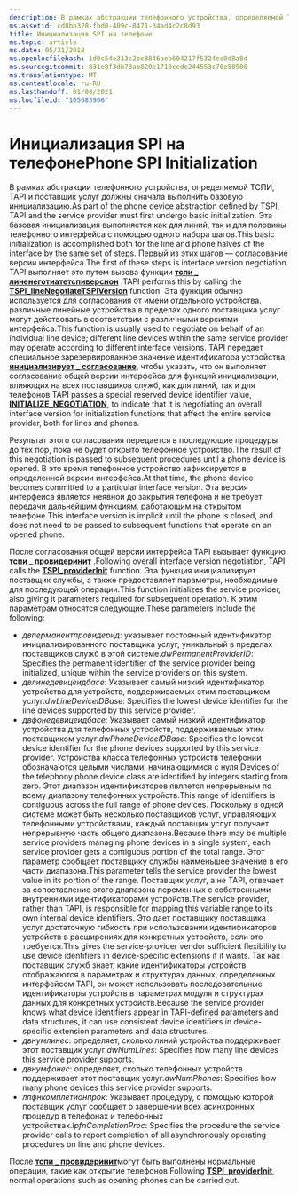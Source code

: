 ```yaml
---
description: В рамках абстракции телефонного устройства, определяемой ТСПИ, TAPI и поставщик услуг должны сначала выполнить базовую инициализацию.
ms.assetid: cd8bb328-fbd0-409c-8471-34ad4c2c8d93
title: Инициализация SPI на телефоне
ms.topic: article
ms.date: 05/31/2018
ms.openlocfilehash: 1d0c54e313c2be3846aeb604217f5324ec0d8a8d
ms.sourcegitcommit: 831e8f3db78ab820e1710cede244553c70e50500
ms.translationtype: MT
ms.contentlocale: ru-RU
ms.lasthandoff: 01/08/2021
ms.locfileid: "105683906"
---
```

# <a name="phone-spi-initialization"></a><span data-ttu-id="b45df-103">Инициализация SPI на телефоне</span><span class="sxs-lookup"><span data-stu-id="b45df-103">Phone SPI Initialization</span></span>

<span data-ttu-id="b45df-104">В рамках абстракции телефонного устройства, определяемой ТСПИ, TAPI и поставщик услуг должны сначала выполнить базовую инициализацию.</span><span class="sxs-lookup"><span data-stu-id="b45df-104">As part of the phone device abstraction defined by TSPI, TAPI and the service provider must first undergo basic initialization.</span></span> <span data-ttu-id="b45df-105">Эта базовая инициализация выполняется как для линий, так и для половины телефонного интерфейса с помощью одного набора шагов.</span><span class="sxs-lookup"><span data-stu-id="b45df-105">This basic initialization is accomplished both for the line and phone halves of the interface by the same set of steps.</span></span> <span data-ttu-id="b45df-106">Первый из этих шагов — согласование версии интерфейса.</span><span class="sxs-lookup"><span data-stu-id="b45df-106">The first of these steps is interface version negotiation.</span></span> <span data-ttu-id="b45df-107">TAPI выполняет это путем вызова функции [**тспи \_ линенеготиатетспиверсион**](/windows/win32/api/tspi/nf-tspi-tspi_linenegotiatetspiversion) .</span><span class="sxs-lookup"><span data-stu-id="b45df-107">TAPI performs this by calling the [**TSPI\_lineNegotiateTSPIVersion**](/windows/win32/api/tspi/nf-tspi-tspi_linenegotiatetspiversion) function.</span></span> <span data-ttu-id="b45df-108">Эта функция обычно используется для согласования от имени отдельного устройства. различные линейные устройства в пределах одного поставщика услуг могут действовать в соответствии с различными версиями интерфейса.</span><span class="sxs-lookup"><span data-stu-id="b45df-108">This function is usually used to negotiate on behalf of an individual line device; different line devices within the same service provider may operate according to different interface versions.</span></span> <span data-ttu-id="b45df-109">TAPI передает специальное зарезервированное значение идентификатора устройства, [**инициализирует \_ согласование**](initialize-negotiation.md), чтобы указать, что он выполняет согласование общей версии интерфейса для функций инициализации, влияющих на всех поставщиков служб, как для линий, так и для телефонов.</span><span class="sxs-lookup"><span data-stu-id="b45df-109">TAPI passes a special reserved device identifier value, [**INITIALIZE\_NEGOTIATION**](initialize-negotiation.md), to indicate that it is negotiating an overall interface version for initialization functions that affect the entire service provider, both for lines and phones.</span></span>

<span data-ttu-id="b45df-110">Результат этого согласования передается в последующие процедуры до тех пор, пока не будет открыто телефонное устройство.</span><span class="sxs-lookup"><span data-stu-id="b45df-110">The result of this negotiation is passed to subsequent procedures until a phone device is opened.</span></span> <span data-ttu-id="b45df-111">В это время телефонное устройство зафиксируется в определенной версии интерфейса.</span><span class="sxs-lookup"><span data-stu-id="b45df-111">At that time, the phone device becomes committed to a particular interface version.</span></span> <span data-ttu-id="b45df-112">Эта версия интерфейса является неявной до закрытия телефона и не требует передачи дальнейшим функциям, работающим на открытом телефоне.</span><span class="sxs-lookup"><span data-stu-id="b45df-112">This interface version is implicit until the phone is closed, and does not need to be passed to subsequent functions that operate on an opened phone.</span></span>

<span data-ttu-id="b45df-113">После согласования общей версии интерфейса TAPI вызывает функцию [**тспи \_ провидеринит**](/windows/win32/api/tspi/nf-tspi-tspi_providerinit) .</span><span class="sxs-lookup"><span data-stu-id="b45df-113">Following overall interface version negotiation, TAPI calls the [**TSPI\_providerInit**](/windows/win32/api/tspi/nf-tspi-tspi_providerinit) function.</span></span> <span data-ttu-id="b45df-114">Эта функция инициализирует поставщик службы, а также предоставляет параметры, необходимые для последующей операции.</span><span class="sxs-lookup"><span data-stu-id="b45df-114">This function initializes the service provider, also giving it parameters required for subsequent operation.</span></span> <span data-ttu-id="b45df-115">К этим параметрам относятся следующие.</span><span class="sxs-lookup"><span data-stu-id="b45df-115">These parameters include the following:</span></span>

-   <span data-ttu-id="b45df-116">*двперманентпровидерид*: указывает постоянный идентификатор инициализированного поставщика услуг, уникальный в пределах поставщиков служб в этой системе.</span><span class="sxs-lookup"><span data-stu-id="b45df-116">*dwPermanentProviderID*: Specifies the permanent identifier of the service provider being initialized, unique within the service providers on this system.</span></span>
-   <span data-ttu-id="b45df-117">*двлинедевицеидбасе*: Указывает самый низкий идентификатор устройства для устройств, поддерживаемых этим поставщиком услуг.</span><span class="sxs-lookup"><span data-stu-id="b45df-117">*dwLineDeviceIDBase*: Specifies the lowest device identifier for the line devices supported by this service provider.</span></span>
-   <span data-ttu-id="b45df-118">*двфонедевицеидбасе*: Указывает самый низкий идентификатор устройства для телефонных устройств, поддерживаемых этим поставщиком услуг.</span><span class="sxs-lookup"><span data-stu-id="b45df-118">*dwPhoneDeviceIDBase*: Specifies the lowest device identifier for the phone devices supported by this service provider.</span></span> <span data-ttu-id="b45df-119">Устройства класса телефонных устройств телефонии обозначаются целыми числами, начинающимися с нуля.</span><span class="sxs-lookup"><span data-stu-id="b45df-119">Devices of the telephony phone device class are identified by integers starting from zero.</span></span> <span data-ttu-id="b45df-120">Этот диапазон идентификаторов является непрерывным по всему диапазону телефонных устройств.</span><span class="sxs-lookup"><span data-stu-id="b45df-120">This range of identifiers is contiguous across the full range of phone devices.</span></span> <span data-ttu-id="b45df-121">Поскольку в одной системе может быть несколько поставщиков услуг, управляющих телефонными устройствами, каждый поставщик услуг получает непрерывную часть общего диапазона.</span><span class="sxs-lookup"><span data-stu-id="b45df-121">Because there may be multiple service providers managing phone devices in a single system, each service provider gets a contiguous portion of the total range.</span></span> <span data-ttu-id="b45df-122">Этот параметр сообщает поставщику службы наименьшее значение в его части диапазона.</span><span class="sxs-lookup"><span data-stu-id="b45df-122">This parameter tells the service provider the lowest value in its portion of the range.</span></span> <span data-ttu-id="b45df-123">Поставщик услуг, а не TAPI, отвечает за сопоставление этого диапазона переменных с собственными внутренними идентификаторами устройств.</span><span class="sxs-lookup"><span data-stu-id="b45df-123">The service provider, rather than TAPI, is responsible for mapping this variable range to its own internal device identifiers.</span></span> <span data-ttu-id="b45df-124">Это дает поставщику поставщика услуг достаточную гибкость при использовании идентификаторов устройств в расширениях для конкретных устройств, если это требуется.</span><span class="sxs-lookup"><span data-stu-id="b45df-124">This gives the service-provider vendor sufficient flexibility to use device identifiers in device-specific extensions if it wants.</span></span> <span data-ttu-id="b45df-125">Так как поставщик служб знает, какие идентификаторы устройств отображаются в параметрах и структурах данных, определенных интерфейсом TAPI, он может использовать последовательные идентификаторы устройств в параметрах модуля и структурах данных для конкретных устройств.</span><span class="sxs-lookup"><span data-stu-id="b45df-125">Because the service provider knows what device identifiers appear in TAPI-defined parameters and data structures, it can use consistent device identifiers in device-specific extension parameters and data structures.</span></span>
-   <span data-ttu-id="b45df-126">*двнумлинес*: определяет, сколько линий устройства поддерживает этот поставщик услуг.</span><span class="sxs-lookup"><span data-stu-id="b45df-126">*dwNumLines*: Specifies how many line devices this service provider supports.</span></span>
-   <span data-ttu-id="b45df-127">*двнумфонес*: определяет, сколько телефонных устройств поддерживает этот поставщик услуг.</span><span class="sxs-lookup"><span data-stu-id="b45df-127">*dwNumPhones*: Specifies how many phone devices this service provider supports.</span></span>
-   <span data-ttu-id="b45df-128">*лпфнкомплетионпрок*: Указывает процедуру, с помощью которой поставщик услуг сообщает о завершении всех асинхронных процедур в телефонах и телефонных устройствах.</span><span class="sxs-lookup"><span data-stu-id="b45df-128">*lpfnCompletionProc*: Specifies the procedure the service provider calls to report completion of all asynchronously operating procedures on line and phone devices.</span></span>

<span data-ttu-id="b45df-129">После [**тспи \_ провидеринит**](/windows/win32/api/tspi/nf-tspi-tspi_providerinit)могут быть выполнены нормальные операции, такие как открытие телефонов.</span><span class="sxs-lookup"><span data-stu-id="b45df-129">Following [**TSPI\_providerInit**](/windows/win32/api/tspi/nf-tspi-tspi_providerinit), normal operations such as opening phones can be carried out.</span></span>

 

 
